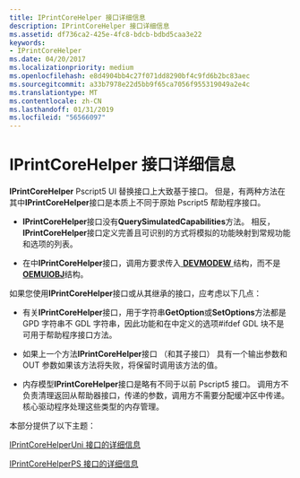 ```yaml
---
title: IPrintCoreHelper 接口详细信息
description: IPrintCoreHelper 接口详细信息
ms.assetid: df736ca2-425e-4fc8-bdcb-bdbd5caa3e22
keywords:
- IPrintCoreHelper
ms.date: 04/20/2017
ms.localizationpriority: medium
ms.openlocfilehash: e8d4904bb4c27f071dd8290bf4c9fd6b2bc83aec
ms.sourcegitcommit: a33b7978e22d5bb9f65ca7056f955319049a2e4c
ms.translationtype: MT
ms.contentlocale: zh-CN
ms.lasthandoff: 01/31/2019
ms.locfileid: "56566097"
---
```

# <a name="details-of-the-iprintcorehelper-interface"></a>IPrintCoreHelper 接口详细信息


**IPrintCoreHelper** Pscript5 UI 替换接口上大致基于接口。 但是，有两种方法在其中**IPrintCoreHelper**接口是本质上不同于原始 Pscript5 帮助程序接口。

-   **IPrintCoreHelper**接口没有**QuerySimulatedCapabilities**方法。 相反， **IPrintCoreHelper**接口定义完善且可识别的方式将模拟的功能映射到常规功能和选项的列表。

-   在中**IPrintCoreHelper**接口，调用方要求传入[ **DEVMODEW** ](https://msdn.microsoft.com/library/windows/hardware/ff552837)结构，而不是[ **OEMUIOBJ**](https://msdn.microsoft.com/library/windows/hardware/ff559571)结构。

如果您使用**IPrintCoreHelper**接口或从其继承的接口，应考虑以下几点：

-   有关**IPrintCoreHelper**接口，用于字符串**GetOption**或**SetOptions**方法都是 GPD 字符串不 GDL 字符串，因此功能和在中定义的选项\#ifdef GDL 块不是可用于帮助程序接口方法。

-   如果上一个方法**IPrintCoreHelper**接口 （和其子接口） 具有一个输出参数和 OUT 参数如果该方法将失败，将保留时调用该方法的值。

-   内存模型**IPrintCoreHelper**接口是略有不同于以前 Pscript5 接口。 调用方不负责清理返回从帮助器接口，传递的参数，调用方不需要分配缓冲区中传递。 核心驱动程序处理这些类型的内存管理。

本部分提供了以下主题：

[IPrintCoreHelperUni 接口的详细信息](details-of-the-iprintcorehelperuni-interface.md)

[IPrintCoreHelperPS 接口的详细信息](details-of-the-iprintcorehelperps-interface.md)

 

 




